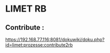 # LIMET RB 

## Contribute : 
https://192.168.77.116:8081/dokuwiki/doku.php?id=limet:prozesse:contribute2rb
